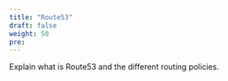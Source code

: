 ```yaml
---
title: "Route53"
draft: false
weight: 50
pre: 
---
```




Explain what is Route53 and the different routing policies.








